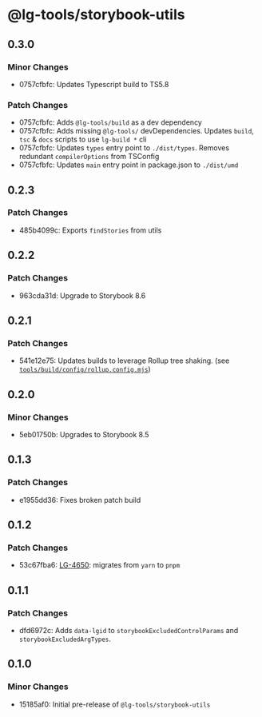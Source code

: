 # @lg-tools/storybook-utils

## 0.3.0

### Minor Changes

- 0757cfbfc: Updates Typescript build to TS5.8

### Patch Changes

- 0757cfbfc: Adds `@lg-tools/build` as a dev dependency
- 0757cfbfc: Adds missing `@lg-tools/` devDependencies.
  Updates `build`, `tsc` & `docs` scripts to use `lg-build *` cli
- 0757cfbfc: Updates `types` entry point to `./dist/types`.
  Removes redundant `compilerOptions` from TSConfig
- 0757cfbfc: Updates `main` entry point in package.json to `./dist/umd`

## 0.2.3

### Patch Changes

- 485b4099c: Exports `findStories` from utils

## 0.2.2

### Patch Changes

- 963cda31d: Upgrade to Storybook 8.6

## 0.2.1

### Patch Changes

- 541e12e75: Updates builds to leverage Rollup tree shaking. (see [`tools/build/config/rollup.config.mjs`](https://github.com/mongodb/leafygreen-ui/blob/main/tools/build/config/rollup.config.mjs))

## 0.2.0

### Minor Changes

- 5eb01750b: Upgrades to Storybook 8.5

## 0.1.3

### Patch Changes

- e1955dd36: Fixes broken patch build

## 0.1.2

### Patch Changes

- 53c67fba6: [LG-4650](https://jira.mongodb.org/browse/LG-4650): migrates from `yarn` to `pnpm`

## 0.1.1

### Patch Changes

- dfd6972c: Adds `data-lgid` to `storybookExcludedControlParams` and `storybookExcludedArgTypes`.

## 0.1.0

### Minor Changes

- 15185af0: Initial pre-release of `@lg-tools/storybook-utils`
